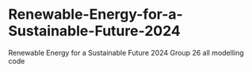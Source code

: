 # Renewable-Energy-for-a-Sustainable-Future-2024
Renewable Energy for a Sustainable Future 2024 Group 26 all modelling code
